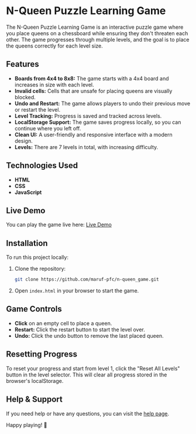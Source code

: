 # N-Queen Puzzle Learning Game

The N-Queen Puzzle Learning Game is an interactive puzzle game where you place queens on a chessboard while ensuring they don't threaten each other. The game progresses through multiple levels, and the goal is to place the queens correctly for each level size.

## Features
- **Boards from 4x4 to 8x8:** The game starts with a 4x4 board and increases in size with each level.
- **Invalid cells:** Cells that are unsafe for placing queens are visually blocked.
- **Undo and Restart:** The game allows players to undo their previous move or restart the level.
- **Level Tracking:** Progress is saved and tracked across levels.
- **LocalStorage Support:** The game saves progress locally, so you can continue where you left off.
- **Clean UI:** A user-friendly and responsive interface with a modern design.
- **Levels:** There are 7 levels in total, with increasing difficulty.

## Technologies Used
- **HTML**
- **CSS**
- **JavaScript**

## Live Demo
You can play the game live here: [Live Demo](https://maruf-pfc.github.io/n-queen_game)

## Installation

To run this project locally:

1. Clone the repository:
   ```bash
   git clone https://github.com/maruf-pfc/n-queen_game.git
   ```

2. Open `index.html` in your browser to start the game.

## Game Controls

* **Click** on an empty cell to place a queen.
* **Restart:** Click the restart button to start the level over.
* **Undo:** Click the undo button to remove the last placed queen.

## Resetting Progress

To reset your progress and start from level 1, click the "Reset All Levels" button in the level selector. This will clear all progress stored in the browser's localStorage.

## Help & Support

If you need help or have any questions, you can visit the [help page](https://mrtuzzo.github.io/N-Queen_Game/help.html).

Happy playing! 🎉
